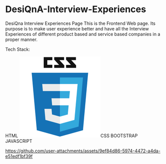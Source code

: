 # DesiQnA-Interview-Experiences
DesiQna Interview Experiences Page This is the Frontend Web page. Its purpose is to make user experience better and have all the Interview Experiences of different product based and service based companies in a proper manner.

Tech Stack:

HTML
<img src="https://raw.githubusercontent.com/devicons/devicon/master/icons/css3/css3-original-wordmark.svg" alt="css3">CSS
BOOTSTRAP
JAVASCRIPT

https://github.com/user-attachments/assets/9ef84d86-5974-4472-a4da-e51edf1bf39f

